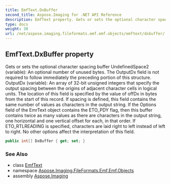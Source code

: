 ```yaml
---
title: EmfText.DxBuffer
second_title: Aspose.Imaging for .NET API Reference
description: EmfText property. Gets or sets the optional character spacing buffer UndefinedSpace2 variable An optional number of unused bytes. The OutputDx field is not required to follow immediately the preceding portion of this structure. OutputDx variable An array of 32bit unsigned integers that specify the output spacing between the origins of adjacent character cells in logical units. The location of this field is specified by the value of offDx in bytes from the start of this record. If spacing is defined this field contains the same number of values as characters in the output string. If the Options field of the EmrText object contains the ETO_PDY flag then this buffer contains twice as many values as there are characters in the output string one horizontal and one vertical offset for each in that order. If ETO_RTLREADING is specified characters are laid right to left instead of left to right. No other options affect the interpretation of this field
type: docs
weight: 30
url: /net/aspose.imaging.fileformats.emf.emf.objects/emftext/dxbuffer/
---
```

## EmfText.DxBuffer property

Gets or sets the optional character spacing buffer UndefinedSpace2 (variable): An optional number of unused bytes. The OutputDx field is not required to follow immediately the preceding portion of this structure. OutputDx (variable): An array of 32-bit unsigned integers that specify the output spacing between the origins of adjacent character cells in logical units. The location of this field is specified by the value of offDx in bytes from the start of this record. If spacing is defined, this field contains the same number of values as characters in the output string. If the Options field of the EmrText object contains the ETO_PDY flag, then this buffer contains twice as many values as there are characters in the output string, one horizontal and one vertical offset for each, in that order. If ETO_RTLREADING is specified, characters are laid right to left instead of left to right. No other options affect the interpretation of this field.

```csharp
public int[] DxBuffer { get; set; }
```

### See Also

* class [EmfText](../)
* namespace [Aspose.Imaging.FileFormats.Emf.Emf.Objects](../../emftext/)
* assembly [Aspose.Imaging](../../../)


